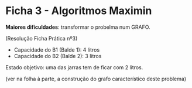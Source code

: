 # Ficha 3 - Algoritmos Maximin

__Maiores dificuldades__: transformar o probelma num GRAFO.

(Resolução Ficha Prática nº3)

- Capacidade do B1 (Balde 1): 4 litros 
- Capacidade do B2 (Balde 2): 3 litros

Estado objetivo: uma das jarras tem de ficar com 2 litros.

(ver na folha à parte, a construção do grafo característico deste problema)
